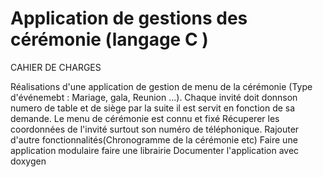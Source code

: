 # Application de gestions des cérémonie (langage C )

CAHIER  DE CHARGES

Réalisations d'une application de gestion de menu  de la cérémonie  (Type d'événemebt : Mariage, gala, Reunion ...).
Chaque invité doit donnson numero de table et de siège par la suite  il est servit en fonction de sa demande. 
Le menu de cérémonie est connu et fixé
Récuperer les coordonnées de l'invité surtout son numéro de téléphonique.
Rajouter d'autre fonctionnalités(Chronogramme de la cérémonie etc)
Faire une application modulaire
faire une librairie
Documenter l'application avec doxygen
